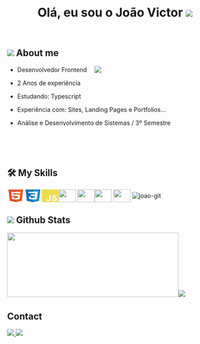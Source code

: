 <h1 align="center">Olá, eu sou o João Victor <img src="https://media.giphy.com/media/hvRJCLFzcasrR4ia7z/giphy.gif" width="35"></h1>

<br>

## <picture><img src = "https://github.com/7oSkaaa/7oSkaaa/blob/main/Images/about_me.gif?raw=true" width = 50px></picture> About me

<picture> <img align="right" src="https://github.com/7oSkaaa/7oSkaaa/blob/main/Images/Right_Side.gif?raw=true" width = 300px></picture>

- Desenvolvedor Frontend

- 2 Anos de experiência

- Estudando: Typescript

- Experiência com: Sites, Landing Pages e Portfolios...

- Análise e Desenvolvimento de Sistemas / 3º Semestre


<br><br><br>

## 🛠️ My Skills

  <img align="center"  height="30" width="40" src="https://raw.githubusercontent.com/devicons/devicon/master/icons/html5/html5-original.svg"><img align="center"  height="30" width="40" src="https://raw.githubusercontent.com/devicons/devicon/master/icons/css3/css3-original.svg"><img align="center"  height="30" width="40" src="https://raw.githubusercontent.com/devicons/devicon/master/icons/javascript/javascript-plain.svg"><img align="center" height="30" width="40" src="https://cdn.jsdelivr.net/gh/devicons/devicon/icons/typescript/typescript-original.svg" />       <img align="center"  height="30" width="40" src="https://cdn.jsdelivr.net/gh/devicons/devicon/icons/react/react-original.svg" /><img align="center"  height="30" width="40" src="https://cdn.jsdelivr.net/gh/devicons/devicon/icons/nodejs/nodejs-original.svg" />
  <img align="center"  height="30" width="40" src="https://cdn.jsdelivr.net/gh/devicons/devicon/icons/sqlite/sqlite-original.svg" />
  <img align="center" height="30" alt="joao-git" width="40" src="https://cdn.jsdelivr.net/gh/devicons/devicon/icons/git/git-original.svg"/>         


## <picture> <img src = "https://github.com/7oSkaaa/7oSkaaa/blob/main/Images/Statistics.gif?raw=true" width = 50px> </picture> Github Stats
 <img height="150em" width="400em" src="https://streak-stats.demolab.com?user=Dev-JoaoVictor&theme=algolia&locale=pt-br&date_format=j%20M%5B%20Y%5D"/><img height="150em" whidth="500em" src="https://github-readme-stats.vercel.app/api/top-langs/?username=dev-joaovictor&layout=compact&langs_count=7&theme=algolia"/>   
</div>   


## Contact

<a href="mailto:joaoliveira.contato@hotmail.com">
<img src="https://img.shields.io/badge/-Gmail-%23333?style=for-the-badge&logo=gmail&logoColor=white" target="_blank">
</a>
<a href="https://www.linkedin.com/in/dev-joaovictor" target="_blank">
<img src="https://img.shields.io/badge/-LinkedIn-%230077B5?style=for-the-badge&logo=linkedin&logoColor=white" target="_blank">
</a>
